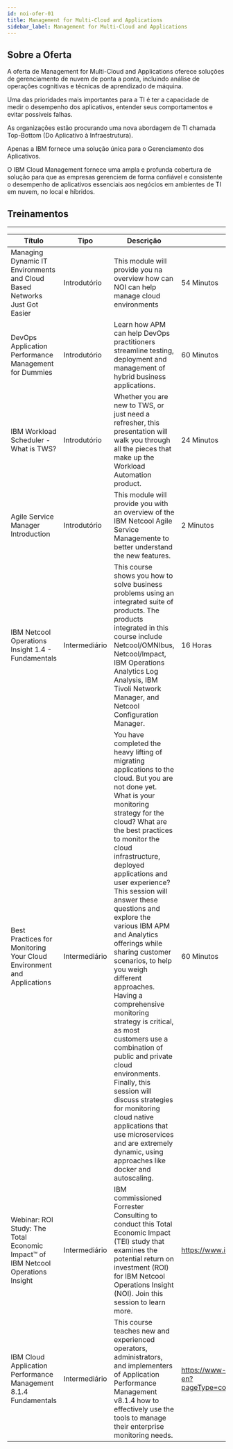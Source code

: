 ```yaml
---
id: noi-ofer-01
title: Management for Multi-Cloud and Applications  
sidebar_label: Management for Multi-Cloud and Applications
---
```

## Sobre a Oferta

A oferta de Management for Multi-Cloud and Applications oferece soluções de gerenciamento de nuvem de ponta a ponta, incluindo análise de operações cognitivas e técnicas de aprendizado de máquina.

Uma das prioridades mais importantes para a TI é ter a capacidade de medir o desempenho dos aplicativos, entender seus comportamentos e evitar possíveis falhas.

As organizações estão procurando uma nova abordagem de TI chamada Top-Bottom (Do Aplicativo à Infraestrutura).

Apenas a IBM fornece uma solução única para o Gerenciamento dos Aplicativos.

O IBM Cloud Management fornece uma ampla e profunda cobertura de solução para que as empresas gerenciem de forma confiável e consistente o desempenho de aplicativos essenciais aos negócios em ambientes de TI em nuvem, no local e híbridos.


## Treinamentos
-----------------------------------
|Título|Tipo|Descrição|Duração|Link| 
|---|---|---|---|---|
| Managing Dynamic IT Environments and Cloud Based Networks Just Got Easier | Introdutório | This module will provide you na overview how can NOI can help manage cloud environments | 54 Minutos | https://www-01.ibm.com/common/ssi/cgi-bin/ssialias?htmlfid=GMV14152USEN& | 
| DevOps Application Performance Management for Dummies | Introdutório | Learn how APM can help DevOps practitioners streamline testing, deployment and management of hybrid business applications. | 60 Minutos | https://www-01.ibm.com/common/ssi/cgi-bin/ssialias?htmlfid=KUM12368USEN# |
| IBM Workload Scheduler - What is TWS? | Introdutório | Whether you are new to TWS, or just need a refresher, this presentation will walk you through all the pieces that make up the Workload Automation product. | 24 Minutos | https://www.youtube.com/watch?v=aUuhm8hRqVM | 
| Agile Service Manager Introduction | Introdutório | This module will provide you with an overview of the IBM Netcool Agile Service Managemente to better understand the new features. | 2 Minutos | https://www-03.ibm.com/services/learning/ites.wss/zz-en?pageType=course_description&cc=&courseCode=TOD43G | 
| IBM Netcool Operations Insight 1.4 - Fundamentals | Intermediário | This course shows you how to solve business problems using an integrated suite of products. The products integrated in this course include Netcool/OMNIbus, Netcool/Impact, IBM Operations Analytics Log Analysis, IBM Tivoli Network Manager, and Netcool Configuration Manager. | 16 Horas | https://www-03.ibm.com/services/learning/ites.wss/zz-en?pageType=course_description&cc=&courseCode=TOD43G |
| Best Practices for Monitoring Your Cloud Environment and Applications | Intermediário | You have completed the heavy lifting of migrating applications to the cloud. But you are not done yet. What is your monitoring strategy for the cloud? What are the best practices to monitor the cloud infrastructure, deployed applications and user experience? This session will answer these questions and explore the various IBM APM and Analytics offerings while sharing customer scenarios, to help you weigh different approaches. Having a comprehensive monitoring strategy is critical, as most customers use a combination of public and private cloud environments. Finally, this session will discuss strategies for monitoring cloud native applications that use microservices and are extremely dynamic, using approaches like docker and autoscaling. | 60 Minutos | https://www.imwuc.org/p/do/sd/sid=3424 |
| Webinar: ROI Study: The Total Economic Impact™ of IBM Netcool Operations Insight | Intermediário | IBM commissioned Forrester Consulting to conduct this Total Economic Impact (TEI) study that examines the potential return on investment (ROI) for IBM Netcool Operations Insight (NOI). Join this session to learn more. | https://www.ibm.com/events/EF7NNJES |
| IBM Cloud Application Performance Management 8.1.4 Fundamentals | Intermediário | This course teaches new and experienced operators, administrators, and implementers of Application Performance Management v8.1.4 how to effectively use the tools to manage their enterprise monitoring needs. | https://www-03.ibm.com/services/learning/ites.wss/zz-en?pageType=course_description&cc=&courseCode=TM674G |
